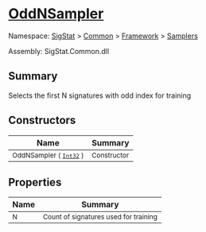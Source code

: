 # [OddNSampler](./OddNSampler.md)

Namespace: [SigStat]() > [Common](./../../README.md) > [Framework]() > [Samplers](./README.md)

Assembly: SigStat.Common.dll

## Summary
Selects the first N signatures with odd index for training

## Constructors

| Name | Summary | 
| --- | --- | 
| <sub>OddNSampler ( [`Int32`](https://docs.microsoft.com/en-us/dotnet/api/System.Int32) )</sub><div style="z-index: 1; position: absolute;"><img width=200/></div>| <sub>Constructor</sub>| <br>


## Properties

| Name | Summary | 
| --- | --- | 
| <sub>N</sub><div style="z-index: 1; position: absolute;"><img width=200/></div>| <sub>Count of signatures used for training</sub>| <br>


